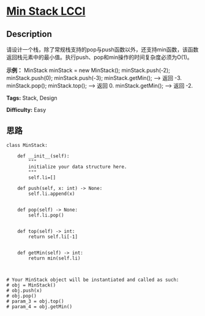 # [Min Stack LCCI][title]

## Description

请设计一个栈，除了常规栈支持的pop与push函数以外，还支持min函数，该函数返回栈元素中的最小值。执行push、pop和min操作的时间复杂度必须为O(1)。

  

 **示例：**
            MinStack minStack = new MinStack();      minStack.push(-2);      minStack.push(0);      minStack.push(-3);      minStack.getMin();   --> 返回 -3.      minStack.pop();      minStack.top();      --> 返回 0.      minStack.getMin();   --> 返回 -2.


**Tags:** Stack, Design

**Difficulty:** Easy

## 思路

``` python3
class MinStack:

    def __init__(self):
        """
        initialize your data structure here.
        """
        self.li=[]

    def push(self, x: int) -> None:
        self.li.append(x)


    def pop(self) -> None:
        self.li.pop()


    def top(self) -> int:
        return self.li[-1]


    def getMin(self) -> int:
        return min(self.li)



# Your MinStack object will be instantiated and called as such:
# obj = MinStack()
# obj.push(x)
# obj.pop()
# param_3 = obj.top()
# param_4 = obj.getMin()
```

[title]: https://leetcode-cn.com/problems/min-stack-lcci

